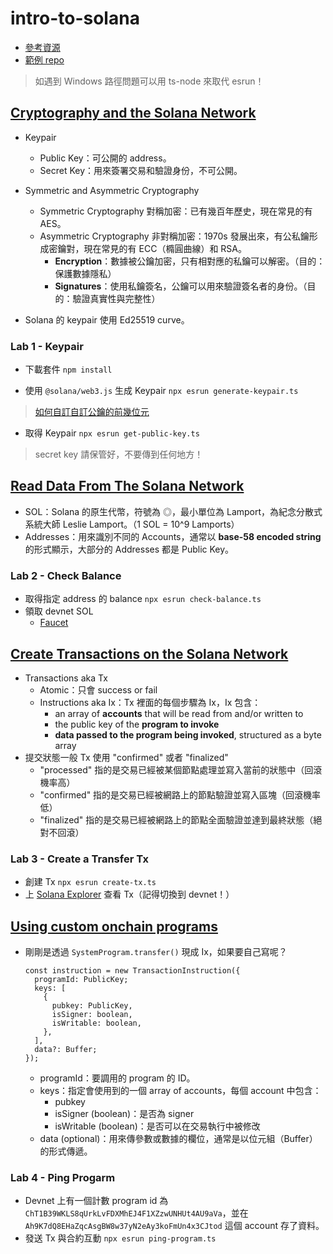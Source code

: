 # intro-to-solana
- [參考資源](https://solana.com/developers/courses)
- [範例 repo](https://github.com/canfly1019/intro-to-solana)
> 如遇到 Windows 路徑問題可以用 ts-node 來取代 esrun！
## [Cryptography and the Solana Network](https://solana.com/developers/courses/intro-to-solana/intro-to-cryptography)
- Keypair
    - Public Key：可公開的 address。
    - Secret Key：用來簽署交易和驗證身份，不可公開。

- Symmetric and Asymmetric Cryptography
    - Symmetric Cryptography 對稱加密：已有幾百年歷史，現在常見的有 AES。
    - Asymmetric Cryptography 非對稱加密：1970s 發展出來，有公私鑰形成密鑰對，現在常見的有 ECC（橢圓曲線）和 RSA。
        - **Encryption**：數據被公鑰加密，只有相對應的私鑰可以解密。（目的：保護數據隱私）
        - **Signatures**：使用私鑰簽名，公鑰可以用來驗證簽名者的身份。（目的：驗證真實性與完整性）

- Solana 的 keypair 使用 Ed25519 curve。

### Lab 1 - Keypair
- 下載套件
    ```npm install```

- 使用 ```@solana/web3.js``` 生成 Keypair
    ```npx esrun generate-keypair.ts```
> [如何自訂自訂公鑰的前幾位元](https://solana.com/developers/cookbook/wallets/generate-vanity-address)
- 取得 Keypair
    ```npx esrun get-public-key.ts```

> secret key 請保管好，不要傳到任何地方！

## [Read Data From The Solana Network](https://solana.com/developers/courses/intro-to-solana/intro-to-reading-data)

- SOL：Solana 的原生代幣，符號為 ◎，最小單位為 Lamport，為紀念分散式系統大師 Leslie Lamport。（1 SOL = 10^9 Lamports）
- Addresses：用來識別不同的 Accounts，通常以 **base-58 encoded string** 的形式顯示，大部分的 Addresses 都是 Public Key。

### Lab 2 - Check Balance
- 取得指定 address 的 balance
    ```npx esrun check-balance.ts```
- 領取 devnet SOL
    - [Faucet](https://faucet.solana.com/)

## [Create Transactions on the Solana Network](https://solana.com/developers/courses/intro-to-solana/intro-to-writing-data)
- Transactions aka Tx
    - Atomic：只會 success or fail
    - Instructions aka Ix：Tx 裡面的每個步驟為 Ix，Ix 包含：
        - an array of **accounts** that will be read from and/or written to
        - the public key of the **program to invoke**
        - **data passed to the program being invoked**, structured as a byte array
- 提交狀態一般 Tx 使用 "confirmed" 或者 "finalized"
    - "processed" 指的是交易已經被某個節點處理並寫入當前的狀態中（回滾機率高）
    - "confirmed" 指的是交易已經被網路上的節點驗證並寫入區塊（回滾機率低）
    - "finalized" 指的是交易已經被網路上的節點全面驗證並達到最終狀態（絕對不回滾）

### Lab 3 - Create a Transfer Tx
- 創建 Tx
    ```npx esrun create-tx.ts```
- 上 [Solana Explorer](https://explorer.solana.com) 查看 Tx（記得切換到 devnet！）

## [Using custom onchain programs](https://solana.com/developers/courses/intro-to-solana/intro-to-custom-onchain-programs)
- 剛剛是透過 ```SystemProgram.transfer()``` 現成 Ix，如果要自己寫呢？
    ```typescript=
    const instruction = new TransactionInstruction({
      programId: PublicKey;
      keys: [
        {
          pubkey: PublicKey,
          isSigner: boolean,
          isWritable: boolean,
        },
      ],
      data?: Buffer;
    });
    ```
    - programId：要調用的 program 的 ID。
    - keys：指定會使用到的一個 array of accounts，每個 account 中包含：
        - pubkey
        - isSigner (boolean)：是否為 signer
        - isWritable (boolean)：是否可以在交易執行中被修改
    - data (optional)：用來傳參數或數據的欄位，通常是以位元組（Buffer）的形式傳遞。

### Lab 4 - Ping Progarm
- Devnet 上有一個計數 program id 為 ```ChT1B39WKLS8qUrkLvFDXMhEJ4F1XZzwUNHUt4AU9aVa```，並在 ```Ah9K7dQ8EHaZqcAsgBW8w37yN2eAy3koFmUn4x3CJtod``` 這個 account 存了資料。
- 發送 Tx 與合約互動
    ```npx esrun ping-program.ts```
